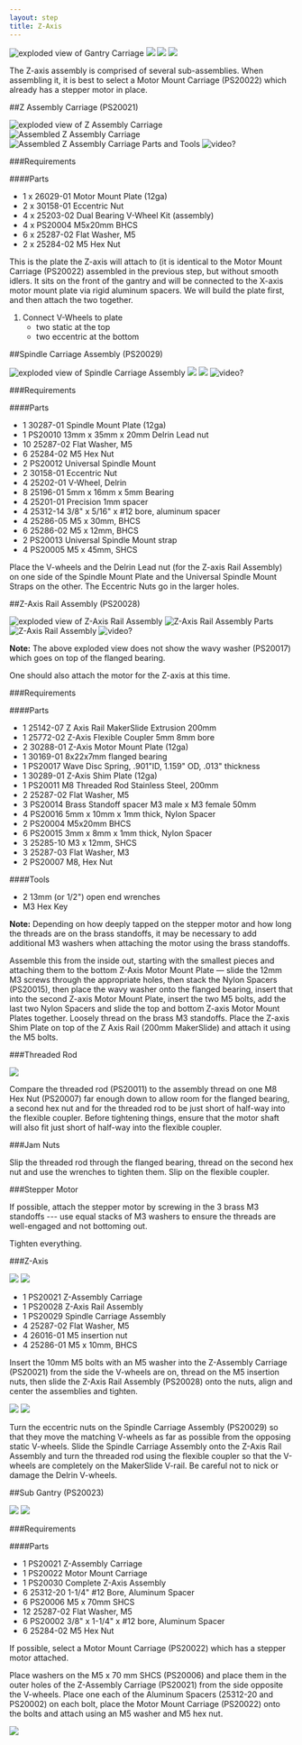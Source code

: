 ```yaml
---
layout: step
title: Z-Axis
---
```



![exploded view of Gantry Carriage](../imgs/tPictures/PS20031_2.png)
![](../imgs/tPictures/so_gantry_carriage_2.jpg)
![](../imgs/tPictures/so_z_axis_parts_2.jpg)
![](../imgs/tPictures/so_assembly_gantry_carriage_2.jpg)

The Z-axis assembly is comprised of several sub-assemblies. When assembling it, it is best to select a Motor Mount Carriage (PS20022) which already has a stepper motor in place.

##Z Assembly Carriage (PS20021)

![exploded view of Z Assembly Carriage](../imgs/tPictures/PS20021_2.png)  ![Assembled Z Assembly Carriage](../imgs/tPictures/so_z_assembly_carriage_2.jpg)
![Assembled Z Assembly Carriage Parts and Tools](../imgs/tPictures/so_z_assembly_carriage_parts_2.jpg) ![video?](http://placehold.it/200x200)

###Requirements

####Parts

- 1 x 26029-01 Motor Mount Plate (12ga)
- 2 x 30158-01 Eccentric Nut
- 4 x 25203-02 Dual Bearing V-Wheel Kit (assembly)
- 4 x PS20004 M5x20mm BHCS
- 6 x 25287-02 Flat Washer, M5
- 2 x 25284-02 M5 Hex Nut

This is the plate the Z-axis will attach to (it is identical to the Motor Mount Carriage (PS20022) assembled in the previous step, but without smooth idlers. It sits on the front of the gantry and will be connected to the X-axis motor mount plate via rigid aluminum spacers. We will build the plate first, and then attach the two together.

1. Connect V-Wheels to plate
	- two static at the top
	- two eccentric at the bottom


##Spindle Carriage Assembly (PS20029)

![exploded view of Spindle Carriage Assembly](../imgs/tPictures/PS20029_2.png)  ![](../imgs/tPictures/so_spindle_carriage_2.jpg) ![](../imgs/tPictures/so_spindle_carriage_parts_2.jpg) ![video?](http://placehold.it/200x200)

###Requirements

####Parts

- 1 30287-01 Spindle Mount Plate (12ga)
- 1 PS20010 13mm x 35mm x 20mm Delrin Lead nut
- 10 25287-02 Flat Washer, M5
- 6 25284-02 M5 Hex Nut
- 2 PS20012 Universal Spindle Mount
- 2 30158-01 Eccentric Nut
- 4 25202-01 V-Wheel, Delrin
- 8 25196-01 5mm x 16mm x 5mm Bearing
- 4 25201-01 Precision 1mm spacer
- 4 25312-14 3/8" x 5/16" x #12 bore, aluminum spacer
- 4 25286-05 M5 x 30mm, BHCS
- 6 25286-02 M5 x 12mm, BHCS
- 2 PS20013 Universal Spindle Mount strap
- 4 PS20005 M5 x 45mm, SHCS

Place the V-wheels and the Delrin Lead nut (for the Z-axis Rail Assembly) on one side of the Spindle Mount Plate and the Universal Spindle Mount Straps on the other. The Eccentric Nuts go in the larger holes.

##Z-Axis Rail Assembly (PS20028)

![exploded view of Z-Axis Rail Assembly](../imgs/tPictures/PS20028_2.png)  ![Z-Axis Rail Assembly Parts](../imgs/tPictures/so_z_axis_rail_parts_2.jpg)
![Z-Axis Rail Assembly](../imgs/tPictures/so_z_axis_rail_2.jpg) ![video?](http://placehold.it/200x200)

**Note:** The above exploded view does not show the wavy washer (PS20017) which goes on top of the flanged bearing.

One should also attach the motor for the Z-axis at this time.

###Requirements

####Parts

- 1 25142-07 Z Axis Rail MakerSlide Extrusion 200mm
- 1 25772-02 Z-Axis Flexible Coupler 5mm 8mm bore
- 2 30288-01 Z-Axis Motor Mount Plate (12ga)
- 1 30169-01 8x22x7mm flanged bearing
- 1 PS20017 Wave Disc Spring, .901"ID, 1.159" OD, .013" thickness
- 1 30289-01 Z-Axis Shim Plate (12ga)
- 1 PS20011 M8 Threaded Rod Stainless Steel, 200mm
- 2 25287-02 Flat Washer, M5
- 3 PS20014 Brass Standoff spacer M3 male x M3 female 50mm
- 4 PS20016 5mm x 10mm x 1mm thick, Nylon Spacer
- 2 PS20004 M5x20mm BHCS
- 6 PS20015 3mm x 8mm x 1mm thick, Nylon Spacer
- 3 25285-10 M3 x 12mm, SHCS
- 3 25287-03 Flat Washer, M3
- 2 PS20007 M8, Hex Nut

####Tools

 - 2 13mm (or 1/2") open end wrenches
 - M3 Hex Key

**Note:** Depending on how deeply tapped on the stepper motor and how long the threads are on the brass standoffs, it may be necessary to add additional M3 washers when attaching the motor using the brass standoffs.

Assemble this from the inside out, starting with the smallest pieces and attaching them to the bottom Z-Axis Motor Mount Plate — slide the 12mm M3 screws through the appropriate holes, then stack the Nylon Spacers (PS20015), then place the wavy washer onto the flanged bearing, insert that into the second Z-axis Motor Mount Plate, insert the two M5 bolts, add the last two Nylon Spacers and slide the top and bottom Z-axis Motor Mount Plates together. Loosely thread on the brass M3 standoffs. Place the Z-axis Shim Plate on top of the Z Axis Rail (200mm MakerSlide) and attach it using the M5 bolts.

###Threaded Rod

![](../imgs/tPictures/so_z_axis_dimensions_4.jpg)

Compare the threaded rod (PS20011) to the assembly thread on one M8 Hex Nut (PS20007) far enough down to allow room for the flanged bearing, a second hex nut and for the  threaded rod to be just short of half-way into the flexible coupler. Before tightening things, ensure that the motor shaft will also fit just short of half-way into the flexible coupler.

###Jam Nuts

Slip the threaded rod through the flanged bearing, thread on the second hex nut and use the wrenches to tighten them. Slip on the flexible coupler.

###Stepper Motor

If possible, attach the stepper motor by screwing in the 3 brass M3 standoffs --- use equal stacks of M3 washers to ensure the threads are well-engaged and not bottoming out.

Tighten everything.

###Z-Axis

![](../imgs/tPictures/ps20030_2.png)
![](../imgs/tPictures/so_z_axis_bolts_washers_nuts_2.jpg)

- 1 PS20021 Z-Assembly Carriage
- 1 PS20028 Z-Axis Rail Assembly
- 1 PS20029 Spindle Carriage Assembly
- 4 25287-02 Flat Washer, M5
- 4 26016-01 M5 insertion nut
- 4 25286-01 M5 x 10mm, BHCS

Insert the 10mm M5 bolts with an M5 washer into the Z-Assembly Carriage (PS20021) from the side the V-wheels are on, thread on the M5 insertion nuts, then slide the Z-Axis Rail Assembly (PS20028) onto the nuts, align and center the assemblies and tighten.

![](../imgs/tPictures/so_assembly_pre_gantry_carriage_2.jpg)
![](../imgs/tPictures/so_assembly_gantry_carriage_2.jpg)

Turn the eccentric nuts on the Spindle Carriage Assembly (PS20029) so that they move the matching V-wheels as far as possible from the opposing static V-wheels. Slide the Spindle Carriage Assembly onto the Z-Axis Rail Assembly and turn the threaded rod using the flexible coupler so that the V-wheels are completely on the MakerSlide V-rail. Be careful not to nick or damage the Delrin V-wheels.

##Sub Gantry (PS20023)

![](../imgs/tPictures/ps20031_2.png)
![](../imgs/tPictures/so_gantry_carriage_2.jpg)

###Requirements

####Parts

- 1 PS20021 Z-Assembly Carriage
- 1 PS20022 Motor Mount Carriage
- 1 PS20030 Complete Z-Axis Assembly
- 6 25312-20 1-1/4" #12 Bore, Aluminum Spacer
- 6 PS20006 M5 x 70mm SHCS
- 12 25287-02 Flat Washer, M5
- 6 PS20002 3/8" x 1-1/4" x #12 bore, Aluminum Spacer
- 6 25284-02 M5 Hex Nut

If possible, select a Motor Mount Carriage (PS20022) which has a stepper motor attached. 

Place washers on the M5 x 70 mm SHCS (PS20006) and place them in the outer holes of the Z-Assembly Carriage (PS20021) from the side opposite the V-wheels. Place one each of the Aluminum Spacers (25312-20 and PS20002) on each bolt, place the Motor Mount Carriage (PS20022) onto the bolts and attach using an M5 washer and M5 hex nut.


![](../imgs/tPictures/so_gantry_carriage_4.jpg)
